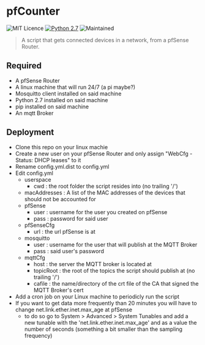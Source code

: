 # pfCounter

![MIT Licence](https://img.shields.io/badge/Licence-MIT_Licence-red.svg?style=plastic)
[![Python 2.7](https://img.shields.io/badge/Python-2.7-yellow.svg?style=plastic)](https://www.python.org/)
![Maintained](https://img.shields.io/badge/Maintained-Yes-green.svg?style=plastic)

> A script that gets connected devices in a network, from a pfSense Router.

## Required

* A pfSense Router
* A linux machine that will run 24/7 (a pi maybe?)
* Mosquitto client installed on said machine
* Python 2.7 installed on said machine
* pip installed on said machine
* An mqtt Broker

## Deployment

* Clone this repo on your linux machie
* Create a new user on your pfSense Router and only assign "WebCfg - Status: DHCP leases" to it
* Rename config.yml.dist to config.yml
* Edit config.yml
  * userspace
    * cwd : the root folder the script resides into (no trailing '/')
  * macAddresses : A list of the MAC addresses of the devices that should not be accounted for
  * pfSense
    * user : username for the user you created on pfSense
    * pass : password for said user
  * pfSenseCfg
    * url : the url pfSense is at
  * mosquitto
    * user : username for the user that will publish at the MQTT Broker
    * pass : said user's password
  * mqttCfg
    * host : the server the MQTT broker is located at
    * topicRoot : the root of the topics the script should publish at (no trailing '/')
    * cafile : the name/directory of the crt file of the CA that signed the MQTT Broker's cert
* Add a cron job on your Linux machine to periodicly run the script 
* If you want to get data more frequently than 20 minutes you will have to change net.link.ether.inet.max_age at pfSense
  * to do so go to System > Advanced > System Tunables and add a new tunable with the 'net.link.ether.inet.max_age' and as a value the number of seconds (something a bit smaller than the sampling frequency)

